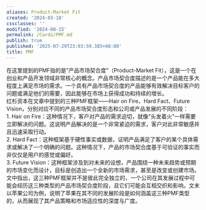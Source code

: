 ```yaml
---
aliases: Product-Market Fit
created: '2024-03-18'
cssclasses: ''
modified: '2024-08-15'
permalink: /Cards/PMF.md
publish: true
published: '2025-07-29T23:03:59.385+08:00'
title: PMF
---
```

在这里提到的PMF指的是”产品市场契合度”（Product-Market Fit），这是一个在创业和产品开发领域非常核心的概念。产品市场契合度描述的是一个产品能在多大程度上满足市场的需求。一个具有产品市场契合度的产品能够有效解决目标客户的问题或满足他们的需要，因此能够在市场上获得成功和持续的增长。  
红杉资本在文章中提到的三种PMF框架——Hair on Fire、Hard Fact、Future Vision，分别对应不同的产品市场契合度形态和公司或产品发展的不同阶段：  
	1. Hair on Fire：这种情况下，客户对产品的需求迫切，就像“头发着火”一样需要立即解决的问题。这说明产品解决的是一个非常紧迫的需求，客户对此非常敏感并且迅速采取行动。  
	2. Hard Fact：这种框架基于硬性事实或数据，证明产品满足了客户的某个具体需求或解决了一个明确的问题。这种情况下，产品的市场契合度基于可验证的事实而非仅仅是用户的感觉或偏好。  
	3. Future Vision：这种框架涉及到对未来的设想，产品围绕一种未来趋势或预期的市场变化而设计，目标是创造出一个全新的市场需求，甚至是改变或创建市场。  
文中指出，这三种PMF框架并不是彼此完全独立的，一个公司在其发展过程中可能会经历这三种类型的产品市场契合度阶段，且它们可能会互相交织和影响。文末以苹果公司为例，说明了苹果在其不同的发展阶段是如何涵盖这三种PMF类型的，从而展现了其产品策略和市场适应性的深度与广度。